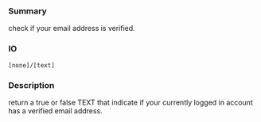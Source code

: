 ### Summary ###

check if your email address is verified.

### IO ###

```[none]/[text]```

### Description ###

return a true or false TEXT that indicate if your currently logged in account has a verified email address.